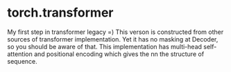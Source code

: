 # torch.transformer
My first step in transformer legacy =)
This verson is constructed from other sources of transformer implementation.
Yet it has no masking at Decoder, so you should be aware of that.
This implementation has multi-head self-attention and positional encoding which gives the nn the structure of sequence.

